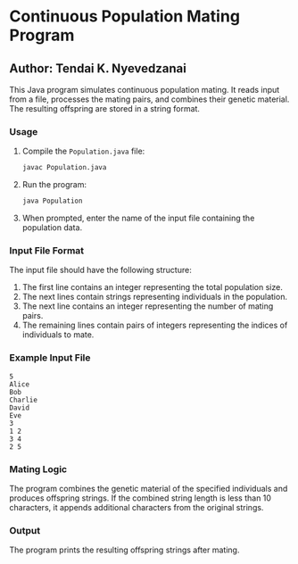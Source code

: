 # Continuous Population Mating Program

## Author: Tendai K. Nyevedzanai

This Java program simulates continuous population mating. It reads input from a file, processes the mating pairs, and combines their genetic material. The resulting offspring are stored in a string format.

### Usage

1. Compile the `Population.java` file:
   ```bash
   javac Population.java
   ```

2. Run the program:
   ```bash
   java Population
   ```

3. When prompted, enter the name of the input file containing the population data.

### Input File Format

The input file should have the following structure:

1. The first line contains an integer representing the total population size.
2. The next lines contain strings representing individuals in the population.
3. The next line contains an integer representing the number of mating pairs.
4. The remaining lines contain pairs of integers representing the indices of individuals to mate.

### Example Input File

```
5
Alice
Bob
Charlie
David
Eve
3
1 2
3 4
2 5
```

### Mating Logic

The program combines the genetic material of the specified individuals and produces offspring strings. If the combined string length is less than 10 characters, it appends additional characters from the original strings.


### Output

The program prints the resulting offspring strings after mating.
